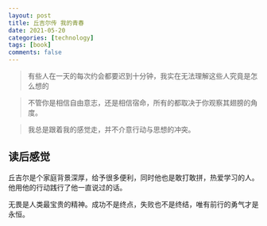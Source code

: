 ```yaml
---
layout: post
title: 丘吉尔传 我的青春
date: 2021-05-20
categories: [technology]
tags: [book]
comments: false
---
```




> 有些人在一天的每次约会都要迟到十分钟，我实在无法理解这些人究竟是怎么想的



> 不管你是相信自由意志，还是相信宿命，所有的都取决于你观察其翅膀的角度。



> 我总是跟着我的感觉走，并不介意行动与思想的冲突。



## 读后感觉

丘吉尔是个家庭背景深厚，给予很多便利，同时他也是敢打敢拼，热爱学习的人。他用他的行动践行了他一直说过的话。



无畏是人类最宝贵的精神。成功不是终点，失败也不是终结，唯有前行的勇气才是永恒。





